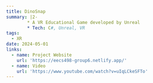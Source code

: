 ```yaml
---
title: DinoSnap
summary: |2-
        * A VR Educational Game developed by Unreal
        * Tech: C#, Unreal, VR
tags:
  - XR
date: 2024-05-01
links:
  - name: Project Website
    url: 'https://eecs498-group6.netlify.app/'
  - name: Video
    url: 'https://www.youtube.com/watch?v=uIqLCkeSFTo'
---
```


